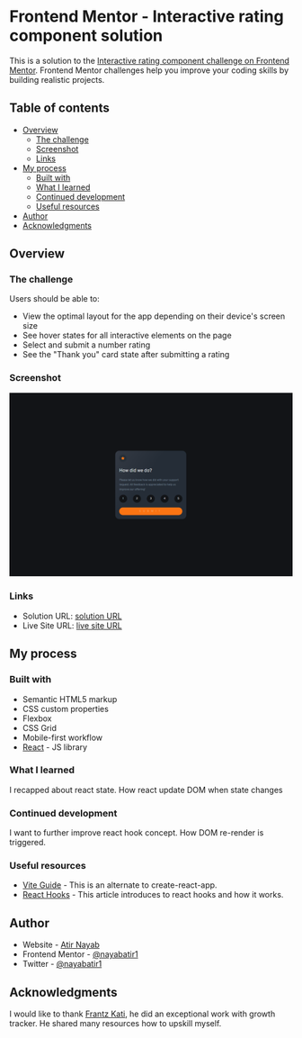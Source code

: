 # Frontend Mentor - Interactive rating component solution

This is a solution to the [Interactive rating component challenge on Frontend Mentor](https://www.frontendmentor.io/challenges/interactive-rating-component-koxpeBUmI). Frontend Mentor challenges help you improve your coding skills by building realistic projects.

## Table of contents

- [Overview](#overview)
  - [The challenge](#the-challenge)
  - [Screenshot](#screenshot)
  - [Links](#links)
- [My process](#my-process)
  - [Built with](#built-with)
  - [What I learned](#what-i-learned)
  - [Continued development](#continued-development)
  - [Useful resources](#useful-resources)
- [Author](#author)
- [Acknowledgments](#acknowledgments)

## Overview

### The challenge

Users should be able to:

- View the optimal layout for the app depending on their device's screen size
- See hover states for all interactive elements on the page
- Select and submit a number rating
- See the "Thank you" card state after submitting a rating

### Screenshot

![](./design/Screenshot_20230130_013417.png)

### Links

- Solution URL: [solution URL](https://github.com/nayabatir1/Interactive-rating-component)
- Live Site URL: [live site URL](https://nayabatir1.github.io/Interactive-rating-component/)

## My process

### Built with

- Semantic HTML5 markup
- CSS custom properties
- Flexbox
- CSS Grid
- Mobile-first workflow
- [React](https://reactjs.org/) - JS library

### What I learned

I recapped about react state. How react update DOM when state changes

### Continued development

I want to further improve react hook concept. How DOM re-render is triggered.

### Useful resources

- [Vite Guide](https://vitejs.dev/guide/) - This is an alternate to create-react-app.
- [React Hooks](https://reactjs.org/docs/hooks-intro.html) - This article introduces to react hooks and how it works.

## Author

- Website - [Atir Nayab](https://www.your-site.com)
- Frontend Mentor - [@nayabatir1](https://www.frontendmentor.io/profile/nayabatir1)
- Twitter - [@nayabatir1](https://www.twitter.com/nayabatir1)

## Acknowledgments

I would like to thank [Frantz Kati](https://twitter.com/bahdcoder), he did an exceptional work with growth tracker. He shared many resources how to upskill myself.

